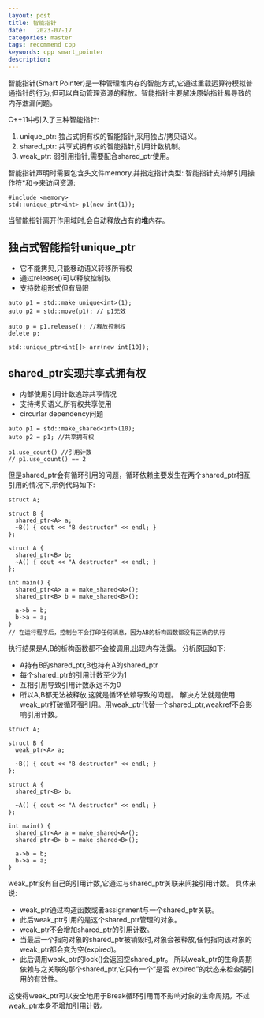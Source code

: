 ```yaml
---
layout: post
title: 智能指针
date:   2023-07-17
categories: master
tags: recommend cpp
keywords: cpp smart_pointer
description: 
---
```


智能指针(Smart Pointer)是一种管理堆内存的智能方式,它通过重载运算符模拟普通指针的行为,但可以自动管理资源的释放。智能指针主要解决原始指针易导致的内存泄漏问题。

C++11中引入了三种智能指针:

1. unique_ptr: 独占式拥有权的智能指针,采用独占/拷贝语义。
2. shared_ptr: 共享式拥有权的智能指针,引用计数机制。
3. weak_ptr: 弱引用指针,需要配合shared_ptr使用。

智能指针声明时需要包含头文件memory,并指定指针类型:
智能指针支持解引用操作符*和->来访问资源:

```
#include <memory>
std::unique_ptr<int> p1(new int(1));
```

当智能指针离开作用域时,会自动释放占有的**堆**内存。

## 独占式智能指针unique_ptr
- 它不能拷贝,只能移动语义转移所有权
- 通过release()可以释放控制权
- 支持数组形式但有局限
  
```
auto p1 = std::make_unique<int>(1);
auto p2 = std::move(p1); // p1无效

auto p = p1.release(); //释放控制权
delete p; 

std::unique_ptr<int[]> arr(new int[10]);
```

## shared_ptr实现共享式拥有权
- 内部使用引用计数追踪共享情况
- 支持拷贝语义,所有权共享使用
- circurlar dependency问题
  
```
auto p1 = std::make_shared<int>(10);
auto p2 = p1; //共享拥有权

p1.use_count() //引用计数
// p1.use_count() == 2
```

但是shared_ptr会有循环引用的问题，循环依赖主要发生在两个shared_ptr相互引用的情况下,示例代码如下:

```
struct A; 

struct B {
  shared_ptr<A> a;
  ~B() { cout << "B destructor" << endl; }  
};

struct A {
  shared_ptr<B> b; 
  ~A() { cout << "A destructor" << endl; }
};

int main() {
  shared_ptr<A> a = make_shared<A>();
  shared_ptr<B> b = make_shared<B>();
  
  a->b = b; 
  b->a = a;
}
// 在运行程序后，控制台不会打印任何消息，因为AB的析构函数都没有正确的执行
```

执行结果是A,B的析构函数都不会被调用,出现内存泄露。
分析原因如下:
- A持有B的shared_ptr,B也持有A的shared_ptr
- 每个shared_ptr的引用计数至少为1
- 互相引用导致引用计数永远不为0
- 所以A,B都无法被释放
这就是循环依赖导致的问题。
解决方法就是使用weak_ptr打破循环强引用。用weak_ptr代替一个shared_ptr,weakref不会影响引用计数。

```
struct A;

struct B {
  weak_ptr<A> a;
  
  ~B() { cout << "B destructor" << endl; }
}; 

struct A {
  shared_ptr<B> b;

  ~A() { cout << "A destructor" << endl; }  
};

int main() {
  shared_ptr<A> a = make_shared<A>();
  shared_ptr<B> b = make_shared<B>();

  a->b = b;
  b->a = a; 
}
```

weak_ptr没有自己的引用计数,它通过与shared_ptr关联来间接引用计数。
具体来说:
- weak_ptr通过构造函数或者assignment与一个shared_ptr关联。
- 此后weak_ptr引用的是这个shared_ptr管理的对象。
- weak_ptr不会增加shared_ptr的引用计数。
- 当最后一个指向对象的shared_ptr被销毁时,对象会被释放,任何指向该对象的weak_ptr都会变为空(expired)。
- 此后调用weak_ptr的lock()会返回空shared_ptr。
所以weak_ptr的生命周期依赖与之关联的那个shared_ptr,它只有一个“是否 expired”的状态来检查强引用的有效性。

这使得weak_ptr可以安全地用于Break循环引用而不影响对象的生命周期。不过weak_ptr本身不增加引用计数。

